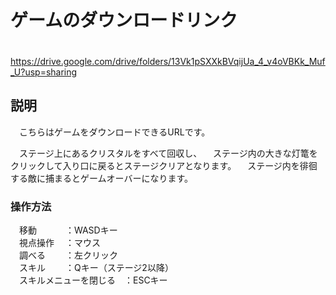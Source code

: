 # ゲームのダウンロードリンク

　https://drive.google.com/drive/folders/13Vk1pSXXkBVqijUa_4_v4oVBKk_Muf_U?usp=sharing

## 説明
　こちらはゲームをダウンロードできるURLです。

　ステージ上にあるクリスタルをすべて回収し、
　ステージ内の大きな灯篭をクリックして入り口に戻るとステージクリアとなります。
　ステージ内を徘徊する敵に捕まるとゲームオーバーになります。

### 操作方法
　移動　　　             ：WASDキー  
　視点操作　             ：マウス  
　調べる　　             ：左クリック  
　スキル　　             ：Qキー（ステージ2以降）  
　スキルメニューを閉じる　：ESCキー  
